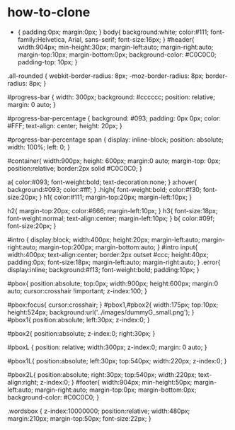 # how-to-clone
* {
    padding:0px;
    margin:0px;
}
body{
    background:white;
    color:#111;
    font-family:Helvetica, Arial, sans-serif;
    font-size:16px;
}
#header{
    width:904px;
    min-height:30px;
    margin-left:auto;
    margin-right:auto;
    margin-top:10px;
    margin-bottom:0px;
    background-color: #C0C0C0;
    padding-top: 10px;
}

.all-rounded {
    webkit-border-radius: 8px;
    -moz-border-radius: 8px;
    border-radius: 8px;
}
    
#progress-bar {
    width: 300px;
    background: #cccccc;
    position: relative;
    margin: 0 auto;
}

#progress-bar-percentage {
    background: #093;
    padding: 0px 0px;
    color: #FFF;
    text-align: center;
    height: 20px;
}

#progress-bar-percentage span {
    display: inline-block;
    position: absolute;
    width: 100%;
    left: 0;
}

#container{
    width:900px;
    height: 600px;
    margin:0 auto;
    margin-top: 0px;
    position:relative;
    border:2px solid #C0C0C0;
}

a{
    color:#093;
    font-weight:bold;
    text-decoration:none;
}
a:hover{
    background:#093;
    color:#fff;
}
.high{
    font-weight:bold;
    color:#f30;
    font-size:20px;
}
h1{
    color:#111;
    margin-top:20px;
    margin-left:10px;
}


h2{
    margin-top:20px;
    color:#666;
    margin-left:10px;
    }
h3{
    font-size:18px;
    font-weight:normal;
    text-align:center;
    margin-left:10px;
    }
b{
        color:#09f;
        font-size:20px;
}

#intro {
    display:block;
    width:400px;
    height:20px;
    margin-left:auto;
    margin-right:auto;
    margin-top:200px;
    margin-bottom:auto;
}
#intro input{
    width:400px;
    text-align:center;
    border:2px outset #ccc;
    height:40px;
    padding:0px;
    font-size:18px;
    margin-left:auto;
    margin-right:auto;
}
.error{
    display:inline;
    background:#f13;
    font-weight:bold;
    padding:10px;
    }

#pbox{
    position:absolute;
    top:0px;
    width:900px;
    height:600px;
    margin:0 auto;
    cursor:crosshair !important;
    z-index:100;
}

#pbox:focus{
    cursor:crosshair;
}
#pbox1,#pbox2{
    width:175px;
    top:10px;
    height:524px;
    background:url('../images/dummyG_small.png');
}   
#pbox1{
    position:absolute;
    left:30px;
    z-index:0;
}

#pbox2{
    position:absolute;
    z-index:0;
    right:30px;
}

#pboxL {
    position: relative;
    width:300px;
    z-index:0;
    margin: 0 auto;
}

#pbox1L{
    position:absolute;
    left:30px;
    top:540px;
    width:220px;
    z-index:0;
}


#pbox2L{
    position:absolute;
    right:30px;
    top:540px;
    width:220px;
    text-align:right;
    z-index:0;
}
#footer{
    width:904px;
    min-height:50px;
    margin-left:auto;
    margin-right:auto;
    margin-top:0px;
    margin-bottom:0px;
    background-color: #C0C0C0;
}

.wordsbox {
	z-index:10000000;
	position:relative;
	width:480px;
	margin:210px;
	margin-top:50px;
	font-size:22px;
}
